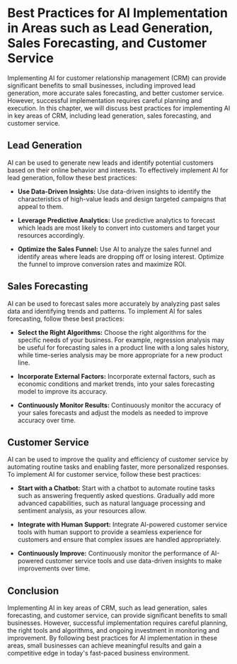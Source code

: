 Best Practices for AI Implementation in Areas such as Lead Generation, Sales Forecasting, and Customer Service
==============================================================================================================================================================================================

Implementing AI for customer relationship management (CRM) can provide significant benefits to small businesses, including improved lead generation, more accurate sales forecasting, and better customer service. However, successful implementation requires careful planning and execution. In this chapter, we will discuss best practices for implementing AI in key areas of CRM, including lead generation, sales forecasting, and customer service.

Lead Generation
---------------

AI can be used to generate new leads and identify potential customers based on their online behavior and interests. To effectively implement AI for lead generation, follow these best practices:

* **Use Data-Driven Insights:** Use data-driven insights to identify the characteristics of high-value leads and design targeted campaigns that appeal to them.

* **Leverage Predictive Analytics:** Use predictive analytics to forecast which leads are most likely to convert into customers and target your resources accordingly.

* **Optimize the Sales Funnel:** Use AI to analyze the sales funnel and identify areas where leads are dropping off or losing interest. Optimize the funnel to improve conversion rates and maximize ROI.

Sales Forecasting
-----------------

AI can be used to forecast sales more accurately by analyzing past sales data and identifying trends and patterns. To implement AI for sales forecasting, follow these best practices:

* **Select the Right Algorithms:** Choose the right algorithms for the specific needs of your business. For example, regression analysis may be useful for forecasting sales in a product line with a long sales history, while time-series analysis may be more appropriate for a new product line.

* **Incorporate External Factors:** Incorporate external factors, such as economic conditions and market trends, into your sales forecasting model to improve its accuracy.

* **Continuously Monitor Results:** Continuously monitor the accuracy of your sales forecasts and adjust the models as needed to improve accuracy over time.

Customer Service
----------------

AI can be used to improve the quality and efficiency of customer service by automating routine tasks and enabling faster, more personalized responses. To implement AI for customer service, follow these best practices:

* **Start with a Chatbot:** Start with a chatbot to automate routine tasks such as answering frequently asked questions. Gradually add more advanced capabilities, such as natural language processing and sentiment analysis, as your resources allow.

* **Integrate with Human Support:** Integrate AI-powered customer service tools with human support to provide a seamless experience for customers and ensure that complex issues are handled appropriately.

* **Continuously Improve:** Continuously monitor the performance of AI-powered customer service tools and use data-driven insights to make improvements over time.

Conclusion
----------

Implementing AI in key areas of CRM, such as lead generation, sales forecasting, and customer service, can provide significant benefits to small businesses. However, successful implementation requires careful planning, the right tools and algorithms, and ongoing investment in monitoring and improvement. By following best practices for AI implementation in these areas, small businesses can achieve meaningful results and gain a competitive edge in today's fast-paced business environment.
